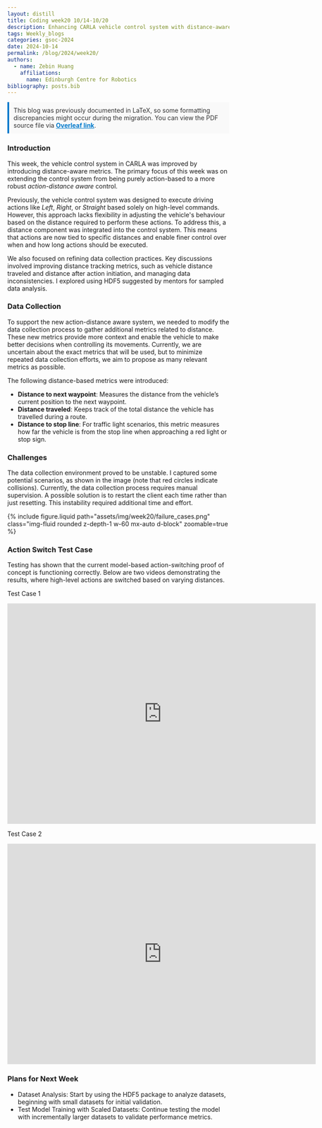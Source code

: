 ```yaml
---
layout: distill
title: Coding week20 10/14-10/20
description: Enhancing CARLA vehicle control system with distance-aware metrics
tags: Weekly_blogs
categories: gsoc-2024
date: 2024-10-14
permalink: /blog/2024/week20/
authors:
  - name: Zebin Huang
    affiliations:
      name: Edinburgh Centre for Robotics
bibliography: posts.bib
---
```


<div style="background-color: #f9f9f9; padding: 10px; border-left: 4px solid #007acc; font-size: 1em; color: #333; margin-bottom: 20px;">
This blog was previously documented in LaTeX, so some formatting discrepancies might occur during the migration. You can view the PDF source file via <a href="https://www.overleaf.com/read/sccyqkkkkmcb#8c0024" style="color: #007acc; font-weight: bold;">Overleaf link</a>.
</div>

### Introduction

This week, the vehicle control system in CARLA was improved by introducing distance-aware metrics. The primary focus of this week was on extending the control system from being purely action-based to a more robust *action-distance aware* control.

Previously, the vehicle control system was designed to execute driving actions like *Left*, *Right*, or *Straight* based solely on high-level commands. However, this approach lacks flexibility in adjusting the vehicle's behaviour based on the distance required to perform these actions. To address this, a distance component was integrated into the control system. This means that actions are now tied to specific distances and enable finer control over when and how long actions should be executed.

We also focused on refining data collection practices. Key discussions involved improving distance tracking metrics, such as vehicle distance traveled and distance after action initiation, and managing data inconsistencies. I explored using HDF5 suggested by mentors for sampled data analysis.

### Data Collection

To support the new action-distance aware system, we needed to modify the data collection process to gather additional metrics related to distance. These new metrics provide more context and enable the vehicle to make better decisions when controlling its movements. Currently, we are uncertain about the exact metrics that will be used, but to minimize repeated data collection efforts, we aim to propose as many relevant metrics as possible.

The following distance-based metrics were introduced:
- **Distance to next waypoint**: Measures the distance from the vehicle’s current position to the next waypoint.
- **Distance traveled**: Keeps track of the total distance the vehicle has travelled during a route.
- **Distance to stop line**: For traffic light scenarios, this metric measures how far the vehicle is from the stop line when approaching a red light or stop sign.

### Challenges

The data collection environment proved to be unstable. I captured some potential scenarios, as shown in the image (note that red circles indicate collisions). Currently, the data collection process requires manual supervision. A possible solution is to restart the client each time rather than just resetting. This instability required additional time and effort.

{% include figure.liquid path="assets/img/week20/failure_cases.png" class="img-fluid rounded z-depth-1 w-60 mx-auto d-block" zoomable=true %}

### Action Switch Test Case
Testing has shown that the current model-based action-switching proof of concept is functioning correctly. Below are two videos demonstrating the results, where high-level actions are switched based on varying distances.

Test Case 1

<iframe width="700" height="500" src="https://www.youtube.com/embed/048D--M49iM" title="Action Switch 1" frameborder="0" allow="accelerometer; autoplay; clipboard-write; encrypted-media; gyroscope; picture-in-picture; web-share" referrerpolicy="strict-origin-when-cross-origin" allowfullscreen></iframe>

Test Case 2

<iframe width="700" height="500" src="https://www.youtube.com/embed/YmhcweTFlSU" title="Distance Test Case 1" frameborder="0" allow="accelerometer; autoplay; clipboard-write; encrypted-media; gyroscope; picture-in-picture; web-share" referrerpolicy="strict-origin-when-cross-origin" allowfullscreen></iframe>

### Plans for Next Week
- Dataset Analysis: Start by using the HDF5 package to analyze datasets, beginning with small datasets for initial validation.
- Test Model Training with Scaled Datasets: Continue testing the model with incrementally larger datasets to validate performance metrics.
